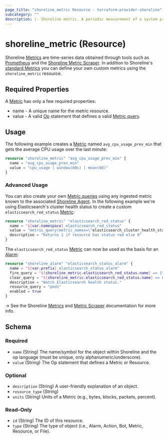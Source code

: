 ```yaml
---
page_title: "shoreline_metric Resource - terraform-provider-shoreline"
subcategory: ""
description: |- Shoreline metric. A periodic measurement of a system property.
---
```


# shoreline_metric (Resource)

Shoreline [Metrics](https://docs.shoreline.io/metrics) are time-series data obtained through tools such as [Prometheus](https://prometheus.io/)
and the [Shoreline Metric Scraper](https://docs.shoreline.io/installation/kubernetes/metric-scraper). In addition to
Shoreline's [standard Metrics](https://docs.shoreline.io/metrics/standard) you can define your own custom metrics using the `shoreline_metric`
resource.

## Required Properties

A [Metric](https://docs.shoreline.io/metrics) has only a few required properties:

- name - A unique name for the metric resource.
- value - A valid [Op](https://docs.shoreline.io/op) statement that defines a valid [Metric query](https://docs.shoreline.io/metrics#creating-new-metrics).

## Usage

The following example creates a [Metric](https://docs.shoreline.io/metrics) named `avg_cpu_usage_prev_min` that gets the average CPU usage over
the last minute:

```tf
resource "shoreline_metric" "avg_cpu_usage_prev_min" {
  name = "avg_cpu_usage_prev_min"
  value = "cpu_usage | window(60s) | mean(60)"
}
```

### Advanced Usage

You can also create your own [Metric queries](https://docs.shoreline.io/metrics#metric-queries) using any ingested metric known to the
associated [Shoreline Agent](https://docs.shoreline.io/platform/agents). In the following example we're using Elasticsearch's cluster health status to
create a custom `elasticsearch_red_status` [Metric](https://docs.shoreline.io/metrics):

```tf
resource "shoreline_metric" "elasticsearch_red_status" {
  name = "${var.namespace}_elasticsearch_red_status"
  value = "metric_query(metric_names=\"elasticsearch_cluster_health_status\") | color=\"red\""
  description = "Returns 1 if resource has status red else 0"
}
```

The `elasticsearch_red_status` [Metric](https://docs.shoreline.io/metrics) can now be used as the basis for an [Alarm](https://docs.shoreline.io/alarms):

```tf
resource "shoreline_alarm" "elasticsearch_status_alarm" {
  name = "${var.prefix}_elasticsearch_status_alarm"
  fire_query = "${shoreline_metric.elasticsearch_red_status.name} == 1"
  clear_query = "${shoreline_metric.elasticsearch_red_status.name} == 0"
  description = "Watch Elasticsearch health status."
  resource_query = "pods"
  enabled = true
}
```

-> See the Shoreline [Metrics](https://docs.shoreline.io/metrics) and [Metric Scraper](https://docs.shoreline.io/installation/kubernetes/metric-scraper) documentation
for more info.

<!-- schema generated by tfplugindocs -->
## Schema

### Required

- `name` (String) The name/symbol for the object within Shoreline and the op language (must be unique, only alphanumeric/underscore).
- `value` (String) The Op statement that defines a Metric or Resource.

### Optional

- `description` (String) A user-friendly explanation of an object.
- `resource_type` (String)
- `units` (String) Units of a Metric (e.g., bytes, blocks, packets, percent).

### Read-Only

- `id` (String) The ID of this resource.
- `type` (String) The type of object (i.e., Alarm, Action, Bot, Metric, Resource, or File).

